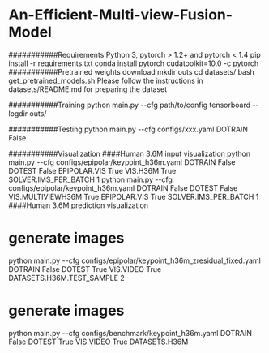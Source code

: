 # An-Efficient-Multi-view-Fusion-Model
###########Requirements
Python 3, pytorch > 1.2+ and pytorch < 1.4
pip install -r requirements.txt
conda install pytorch cudatoolkit=10.0 -c pytorch
###########Pretrained weights download
mkdir outs
cd datasets/
bash get_pretrained_models.sh
Please follow the instructions in datasets/README.md for preparing the dataset

###########Training
python main.py --cfg path/to/config
tensorboard --logdir outs/

###########Testing
python main.py --cfg configs/xxx.yaml DOTRAIN False

###########Visualization
####Human 3.6M input visualization
python main.py --cfg configs/epipolar/keypoint_h36m.yaml DOTRAIN False DOTEST False EPIPOLAR.VIS True  VIS.H36M True SOLVER.IMS_PER_BATCH 1
python main.py --cfg configs/epipolar/keypoint_h36m.yaml DOTRAIN False DOTEST False VIS.MULTIVIEWH36M True EPIPOLAR.VIS True SOLVER.IMS_PER_BATCH 1
####Human 3.6M prediction visualization
# generate images
python main.py --cfg configs/epipolar/keypoint_h36m_zresidual_fixed.yaml DOTRAIN False DOTEST True VIS.VIDEO True DATASETS.H36M.TEST_SAMPLE 2
# generate images
python main.py --cfg configs/benchmark/keypoint_h36m.yaml DOTRAIN False DOTEST True VIS.VIDEO True DATASETS.H36M
